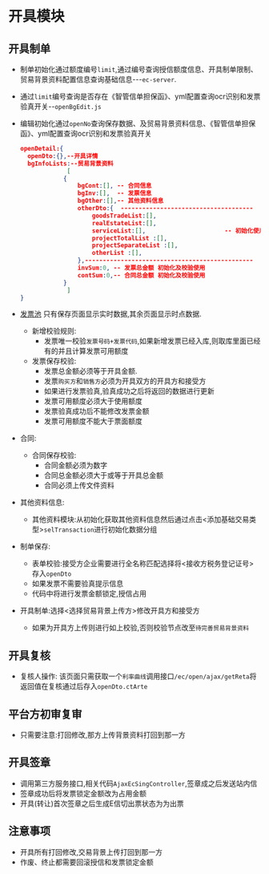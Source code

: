 # 开具模块

## 开具制单
- 制单初始化通过额度编号`limit`,通过编号查询授信额度信息、开具制单限制、贸易背景资料配置信息查询基础信息---`ec-server`.

- 通过`limit`编号查询是否存在《智管信单担保函》、yml配置查询ocr识别和发票验真开关--`openBgEdit.js`

- 编辑初始化通过`openNo`查询保存数据、及贸易背景资料信息、《智管信单担保函》、yml配置查询ocr识别和发票验真开关

   ```json
   openDetail:{
     openDto:{},--开具详情
     bgInfoLists:--贸易背景资料
     			[ 
               {
                   bgCont:[], -- 合同信息
                   bgInv:[],  -- 发票信息
                   bgOther:[],-- 其他资料信息
                   otherDto:{  -------------------------------------
                       goodsTradeList:[],
                       realEstateList:[],
                       serviceList:[],						-- 初始化使用
                       projectTotalList :[],
                       projectSeparateList :[],
                       otherList :[],
                   },-----------------------------------------------
                   invSum:0, -- 发票总金额 初始化及校验使用
                   contSum:0,-- 合同总金额 初始化及校验使用
               }
     			]
   }
   ```

- [发票池](发票池.md) 只有保存页面显示实时数据,其余页面显示时点数据.

   - 新增校验规则: 
     - 发票唯一校验`发票号码+发票代码`,如果新增发票已经入库,则取库里面已经有的并且计算发票可用额度
   - 发票保存校验:
     - 发票总金额必须等于开具金额.
     - 发票`购买方`和`销售方`必须为开具双方的开具方和接受方
     - 如果进行发票验真,验真成功之后将返回的数据进行更新
     - 发票可用额度必须大于使用额度
     - 发票验真成功后不能修改发票金额
     - 发票可用额度不能大于票面额度

- 合同:

   - 合同保存校验:
     - 合同金额必须为数字
     - 合同总金额必须大于或等于开具总金额
     - 合同必须上传文件资料

- 其他资料信息:

   - 其他资料模块:从初始化获取其他资料信息然后通过点击<添加基础交易类型>`selTransaction`进行初始化数据分组

- 制单保存:

   - 表单校验:接受方企业需要进行全名称匹配选择将<接收方税务登记证号>存入`openDto`
   - 如果发票不需要验真提示信息
   - 代码中将进行发票金额锁定,授信占用

- 开具制单:选择<选择贸易背景上传方>修改开具方和接受方

   - 如果为开具方上传则进行如上校验,否则校验节点改至`待完善贸易背景资料`

## 开具复核

- 复核人操作: 该页面只需获取一个`利率曲线`调用接口`/ec/open/ajax/getReta`将返回值在复核通过后存入`openDto.ctArte`

## 平台方初审复审

- 只需要注意:打回修改,那方上传背景资料打回到那一方

## 开具签章

- 调用第三方服务接口,相关代码`AjaxEcSingController`,签章成之后发送站内信
- 签章成功后将发票锁定金额改为占用金额
- 开具(转让)首次签章之后生成E信切出票状态为为出票

## 注意事项

- 开具所有打回修改,交易背景上传打回到那一方 
- 作废、终止都需要回滚授信和发票锁定金额





